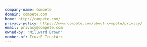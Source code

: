 ```yaml
---
company-name: Compete
domain: compete.com
home: http://compete.com/
privacy-policy: https://www.compete.com/about-compete/privacy/
email: privacy@compete.com
owned-by: "Millward Brown"
member-of: TrustE_TrustArc
---
```




